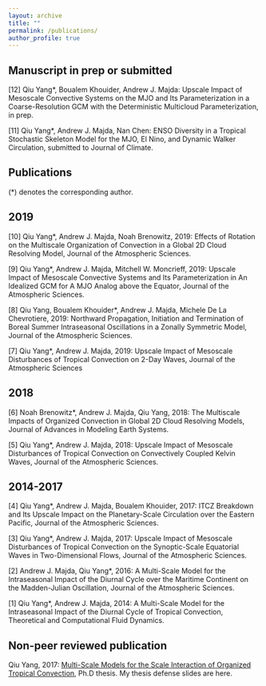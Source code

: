 ```yaml
---
layout: archive
title: ""
permalink: /publications/
author_profile: true
---
```

Manuscript in prep or submitted
-
[12] Qiu Yang*, Boualem Khouider, Andrew J. Majda: Upscale Impact of Mesoscale Convective Systems on the MJO and Its Parameterization in a Coarse-Resolution GCM with the Deterministic Multicloud Parameterization, in prep.

[11] Qiu Yang*, Andrew J. Majda, Nan Chen: ENSO Diversity in a Tropical Stochastic Skeleton Model for the MJO, El Nino, and Dynamic Walker Circulation, submitted to Journal of Climate.

Publications
-
(\*) denotes the corresponding author.

2019
-
[10] Qiu Yang*, Andrew J. Majda, Noah Brenowitz, 2019: Effects of Rotation on the Multiscale Organization of Convection in a Global 2D Cloud Resolving Model, Journal of the Atmospheric Sciences.

[9] Qiu Yang*, Andrew J. Majda, Mitchell W. Moncrieff, 2019: Upscale Impact of Mesoscale Convective Systems and Its Parameterization in An Idealized GCM for A MJO Analog above the Equator, Journal of the Atmospheric Sciences.

[8] Qiu Yang, Boualem Khouider*, Andrew J. Majda, Michele De La Chevrotiere, 2019: Northward Propagation, Initiation and Termination of Boreal Summer Intraseasonal Oscillations in a Zonally Symmetric Model, Journal of the Atmospheric Sciences.

[7] Qiu Yang*, Andrew J. Majda, 2019: Upscale Impact of Mesoscale Disturbances of Tropical Convection on 2-Day Waves, Journal of the Atmospheric Sciences

2018
-
[6] Noah Brenowitz*, Andrew J. Majda, Qiu Yang, 2018: The Multiscale Impacts of Organized Convection in Global 2D Cloud Resolving Models, Journal of Advances in Modeling Earth Systems.

[5] Qiu Yang*, Andrew J. Majda, 2018: Upscale Impact of Mesoscale Disturbances of Tropical Convection on Convectively Coupled Kelvin Waves, Journal of the Atmospheric Sciences.

2014-2017
-
[4] Qiu Yang*, Andrew J. Majda, Boualem Khouider, 2017: ITCZ Breakdown and Its Upscale Impact on the Planetary-Scale Circulation over the Eastern Pacific, Journal of the Atmospheric Sciences.

[3] Qiu Yang*, Andrew J. Majda, 2017: Upscale Impact of Mesoscale Disturbances of Tropical Convection on the Synoptic-Scale Equatorial Waves in Two-Dimensional Flows, Journal of the Atmospheric Sciences.

[2] Andrew J. Majda, Qiu Yang*, 2016: A Multi-Scale Model for the Intraseasonal Impact of the Diurnal Cycle over the Maritime Continent on the Madden-Julian Oscillation, Journal of the Atmospheric Sciences.

[1] Qiu Yang*, Andrew J. Majda, 2014: A Multi-Scale Model for the Intraseasonal Impact of the Diurnal Cycle of Tropical Convection, Theoretical and Computational Fluid Dynamics.

Non-peer reviewed publication
-
Qiu Yang, 2017: [Multi-Scale Models for the Scale Interaction of Organized Tropical Convection](thesis.pdf), Ph.D thesis. My thesis defense slides are here.

<!--
{% if author.googlescholar %}
  You can also find my articles on <u><a href="{{author.googlescholar}}">my Google Scholar profile</a>.</u>
{% endif %}

{% include base_path %}

{% for post in site.publications reversed %}
  {% include archive-single.html %}
{% endfor %}
-->
